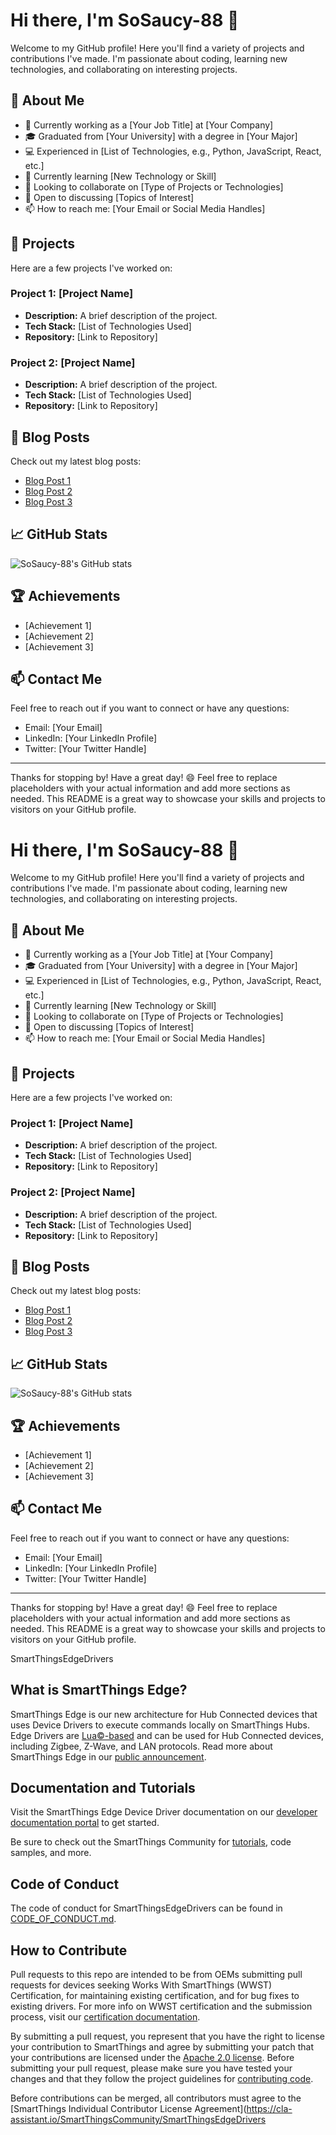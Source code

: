 
# Hi there, I'm SoSaucy-88 👋

Welcome to my GitHub profile! Here you'll find a variety of projects and contributions I've made. I'm passionate about coding, learning new technologies, and collaborating on interesting projects.

## 🌟 About Me
- 💼 Currently working as a [Your Job Title] at [Your Company]
- 🎓 Graduated from [Your University] with a degree in [Your Major]
- 💻 Experienced in [List of Technologies, e.g., Python, JavaScript, React, etc.]
- 🌱 Currently learning [New Technology or Skill]
- 👯 Looking to collaborate on [Type of Projects or Technologies]
- 🤔 Open to discussing [Topics of Interest]
- 📫 How to reach me: [Your Email or Social Media Handles]

## 🚀 Projects
Here are a few projects I've worked on:

### Project 1: [Project Name]
- **Description:** A brief description of the project.
- **Tech Stack:** [List of Technologies Used]
- **Repository:** [Link to Repository]

### Project 2: [Project Name]
- **Description:** A brief description of the project.
- **Tech Stack:** [List of Technologies Used]
- **Repository:** [Link to Repository]

## 📝 Blog Posts
Check out my latest blog posts:

- [Blog Post 1](#)
- [Blog Post 2](#)
- [Blog Post 3](#)

## 📈 GitHub Stats
![SoSaucy-88's GitHub stats](https://github-readme-stats.vercel.app/api?username=SoSaucy-88&show_icons=true&theme=radical)

## 🏆 Achievements
- [Achievement 1]
- [Achievement 2]
- [Achievement 3]

## 📫 Contact Me
Feel free to reach out if you want to connect or have any questions:

- Email: [Your Email]
- LinkedIn: [Your LinkedIn Profile]
- Twitter: [Your Twitter Handle]

---

Thanks for stopping by! Have a great day! 😄
Feel free to replace placeholders with your actual information and add more sections as needed. This README is a great way to showcase your skills and projects to visitors on your GitHub profile.


# Hi there, I'm SoSaucy-88 👋

Welcome to my GitHub profile! Here you'll find a variety of projects and contributions I've made. I'm passionate about coding, learning new technologies, and collaborating on interesting projects.

## 🌟 About Me
- 💼 Currently working as a [Your Job Title] at [Your Company]
- 🎓 Graduated from [Your University] with a degree in [Your Major]
- 💻 Experienced in [List of Technologies, e.g., Python, JavaScript, React, etc.]
- 🌱 Currently learning [New Technology or Skill]
- 👯 Looking to collaborate on [Type of Projects or Technologies]
- 🤔 Open to discussing [Topics of Interest]
- 📫 How to reach me: [Your Email or Social Media Handles]

## 🚀 Projects
Here are a few projects I've worked on:

### Project 1: [Project Name]
- **Description:** A brief description of the project.
- **Tech Stack:** [List of Technologies Used]
- **Repository:** [Link to Repository]

### Project 2: [Project Name]
- **Description:** A brief description of the project.
- **Tech Stack:** [List of Technologies Used]
- **Repository:** [Link to Repository]

## 📝 Blog Posts
Check out my latest blog posts:

- [Blog Post 1](#)
- [Blog Post 2](#)
- [Blog Post 3](#)

## 📈 GitHub Stats
![SoSaucy-88's GitHub stats](https://github-readme-stats.vercel.app/api?username=SoSaucy-88&show_icons=true&theme=radical)

## 🏆 Achievements
- [Achievement 1]
- [Achievement 2]
- [Achievement 3]

## 📫 Contact Me
Feel free to reach out if you want to connect or have any questions:

- Email: [Your Email]
- LinkedIn: [Your LinkedIn Profile]
- Twitter: [Your Twitter Handle]

---

Thanks for stopping by! Have a great day! 😄
Feel free to replace placeholders with your actual information and add more sections as needed. This README is a great way to showcase your skills and projects to visitors on your GitHub profile.


SmartThingsEdgeDrivers

## What is SmartThings Edge?

SmartThings Edge is our new architecture for Hub Connected devices that uses Device Drivers to execute commands locally on SmartThings Hubs. Edge Drivers are [Lua©-based](https://www.lua.org/) and can be used for Hub Connected devices, including Zigbee, Z-Wave, and LAN protocols. Read more about SmartThings Edge in our [public announcement](https://developer.samsung.com/smartthings/blog/en-us/2021/08/19/new-smartthings-edge-for-devices-and-automations?mc_cid=aac4089a1b&mc_eid=c15e37816a).

## Documentation and Tutorials

Visit the SmartThings Edge Device Driver documentation on our [developer documentation portal](https://developer.smartthings.com/docs/devices/hub-connected/get-started) to get started.

Be sure to check out the SmartThings Community for [tutorials](https://community.smartthings.com/c/developer-programs/tutorials/103), code samples, and more.

## Code of Conduct

The code of conduct for SmartThingsEdgeDrivers can be found in
[CODE_OF_CONDUCT.md](CODE_OF_CONDUCT.md).

## How to Contribute

Pull requests to this repo are intended to be from OEMs submitting pull requests for devices seeking Works With SmartThings (WWST) Certification, for maintaining existing certification, and for bug fixes to existing drivers. For more info on WWST certification and the submission process, visit our [certification documentation](https://developer.smartthings.com/docs/devices/hub-connected/certify-your-device).

By submitting a pull request, you represent that you have the right to
license your contribution to SmartThings and agree by submitting your patch that
your contributions are licensed under the [Apache 2.0 license](LICENSE). Before
submitting your pull request, please make sure you have tested your changes and that
they follow the project guidelines for [contributing code](https://developer.smartthings.com/docs/devices/hub-connected/certify-your-device#code-formatting-and-submission-criteria).

Before contributions can be merged, all contributors must agree to the [SmartThings
Individual Contributor License
Agreement](https://cla-assistant.io/SmartThingsCommunity/SmartThingsEdgeDrivers
